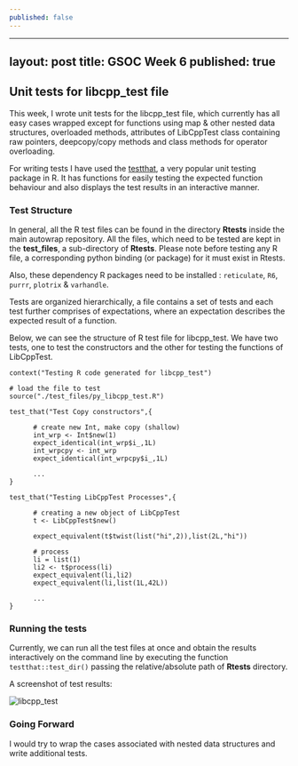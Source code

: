 ```yaml
---
published: false
---
```

---
layout: post
title: GSOC Week 6
published: true
---

## Unit tests for libcpp_test file

This week, I wrote unit tests for the libcpp_test file, which currently has all easy cases wrapped except for functions using map & other nested data structures, overloaded methods, attributes of LibCppTest class containing raw pointers, deepcopy/copy methods and class methods for operator overloading.

For writing tests I have used the [testthat](https://testthat.r-lib.org/), a very popular unit testing package in R. It has functions for easily testing the expected function behaviour and also displays the test results in an interactive manner.

### Test Structure

In general, all the R test files can be found in the directory **Rtests** inside the main autowrap repository. All the files, which need to be tested are kept in the **test_files**, a sub-directory of **Rtests**. Please note before testing any R file, a corresponding python binding (or package) for it must exist in Rtests.

Also, these dependency R packages need to be installed : `reticulate`, `R6`, `purrr`, `plotrix` & `varhandle`.

Tests are organized hierarchically, a file contains a set of tests and each test further comprises of expectations, where an expectation describes the expected result of a function.

Below, we can see the structure of R test file for libcpp_test. We have two tests, one to test the constructors and the other for testing the functions of LibCppTest.

```
context("Testing R code generated for libcpp_test")

# load the file to test
source("./test_files/py_libcpp_test.R")

test_that("Test Copy constructors",{
		
      # create new Int, make copy (shallow)
      int_wrp <- Int$new(1)
      expect_identical(int_wrp$i_,1L)
      int_wrpcpy <- int_wrp
      expect_identical(int_wrpcpy$i_,1L)
      
      ...
}

test_that("Testing LibCppTest Processes",{

      # creating a new object of LibCppTest
      t <- LibCppTest$new()
      
      expect_equivalent(t$twist(list("hi",2)),list(2L,"hi"))

      # process
      li = list(1)
      li2 <- t$process(li)
      expect_equivalent(li,li2)
      expect_equivalent(li,list(1L,42L))
      
      ...
} 
```

### Running the tests

Currently, we can run all the test files at once and obtain the results interactively on the command line by executing the function `testthat::test_dir()` passing the relative/absolute path of **Rtests** directory.

A screenshot of test results:

![libcpp_test]({{site.baseurl}}/images/test_ss.png)


### Going Forward

I would try to wrap the cases associated with nested data structures and write additional tests.

